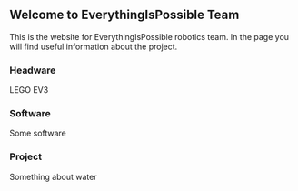 ## Welcome to EverythingIsPossible Team

This is the website for EverythingIsPossible robotics team. In the page you will find useful information about the project.

### Headware

LEGO EV3

### Software

Some software

### Project

Something about water
